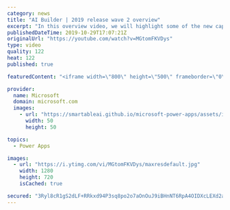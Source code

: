 ```yaml
---
category: news
title: "AI Builder | 2019 release wave 2 overview"
excerpt: "In this overview video, we will highlight some of the new capabilities included in the latest update to AI Builder within Power Apps that will help you plan and prepare for the upcoming updates with confidence.     Here are the capabilities covered:  • Building AI models  • Managing and sharing AI models"
publishedDateTime: 2019-10-29T17:07:21Z
originalUrl: "https://youtube.com/watch?v=MGtomFKVDys"
type: video
quality: 122
heat: 122
published: true

featuredContent: "<iframe width=\"800\" height=\"500\" frameborder=\"0\" src=\"https://www.youtube.com/embed/MGtomFKVDys\" allow=\"accelerometer; autoplay; encrypted-media; gyroscope; picture-in-picture\" allowfullscreen></iframe>"

provider:
  name: Microsoft
  domain: microsoft.com
  images:
    - url: "https://smartableai.github.io/microsoft-power-apps/assets/images/organizations/microsoft.com-50x50.jpg"
      width: 50
      height: 50

topics:
  - Power Apps

images:
  - url: "https://i.ytimg.com/vi/MGtomFKVDys/maxresdefault.jpg"
    width: 1280
    height: 720
    isCached: true

secured: "3Ryl8cR1gS2dLF+RRkxd94P3sq8po2o7aOnOuJ9iBHnNT6RpA4OIDXcLEXd2ajyRCLagXSGmt9Gx0tlEAY2KPXgNUEsuo/WweoN+1rVVG24O4BtxC47lqZs25NMzD5RIcBwvkPdaJrEWue67mx19gM7qnRrDtEf79AElYtP6i3uMti/7KW4vqnLAFoPsXr9u7qTjEVek2HSCNVjXkQvdjaeeOn51FXN27A4Ry44awBDtFyGTw80EG43T4trMQkwwMgHBx/vrU3d+2CY/EX3Klr7kdQSCf3p1HQ7jPJ6EMt7BhhqVOsWz+yR5J2ta6Kejxb/y3HOaBaK/pNcuWcw6BttdTzuaD+z3jl9JEkfQsAMwJNqvXr/eJrIy6X/J4mkGXU0k2DffwlHB82+83yeUYE/aaMqx4iJepzbEtKpQ8smQef/Zk0SoaQbC/RnECD+c;pPmTjFGtZGBKV4176TgD+g=="
---
```


